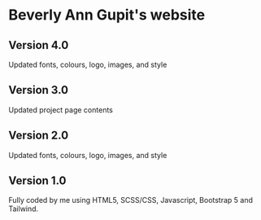 # Beverly Ann Gupit's website

## Version 4.0
Updated fonts, colours, logo, images, and style

## Version 3.0
Updated project page contents

## Version 2.0
Updated fonts, colours, logo, images, and style

## Version 1.0
Fully coded by me using HTML5, SCSS/CSS, Javascript, Bootstrap 5 and Tailwind.
